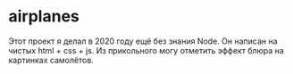 # airplanes
Этот проект я делал в 2020 году ещё без знания Node. Он написан на чистых html + css + js.
Из прикольного могу отметить эффект блюра на картинках самолётов.
